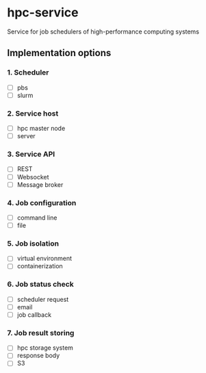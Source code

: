 # hpc-service
Service for job schedulers of high-performance computing systems

## Implementation options
### 1. Scheduler
- [ ] pbs 
- [ ] slurm
### 2. Service host
- [ ] hpc master node
- [ ] server
### 3. Service API
- [ ] REST
- [ ] Websocket
- [ ] Message broker
### 4. Job configuration
- [ ] command line 
- [ ] file
### 5. Job isolation
- [ ] virtual environment
- [ ] containerization
### 6. Job status check
- [ ] scheduler request 
- [ ] email
- [ ] job callback
### 7. Job result storing
- [ ] hpc storage system
- [ ] response body
- [ ] S3